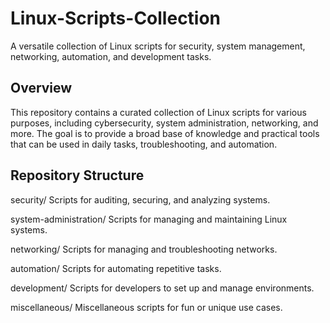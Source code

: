 # Linux-Scripts-Collection
A versatile collection of Linux scripts for security, system management, networking, automation, and development tasks.

## Overview

This repository contains a curated collection of Linux scripts for various purposes, including cybersecurity, system administration, networking, and more. The goal is to provide a broad base of knowledge and practical tools that can be used in daily tasks, troubleshooting, and automation.

## Repository Structure

security/
Scripts for auditing, securing, and analyzing systems.

system-administration/
Scripts for managing and maintaining Linux systems.

networking/
Scripts for managing and troubleshooting networks.

automation/
Scripts for automating repetitive tasks.

development/
Scripts for developers to set up and manage environments.

miscellaneous/
Miscellaneous scripts for fun or unique use cases.
